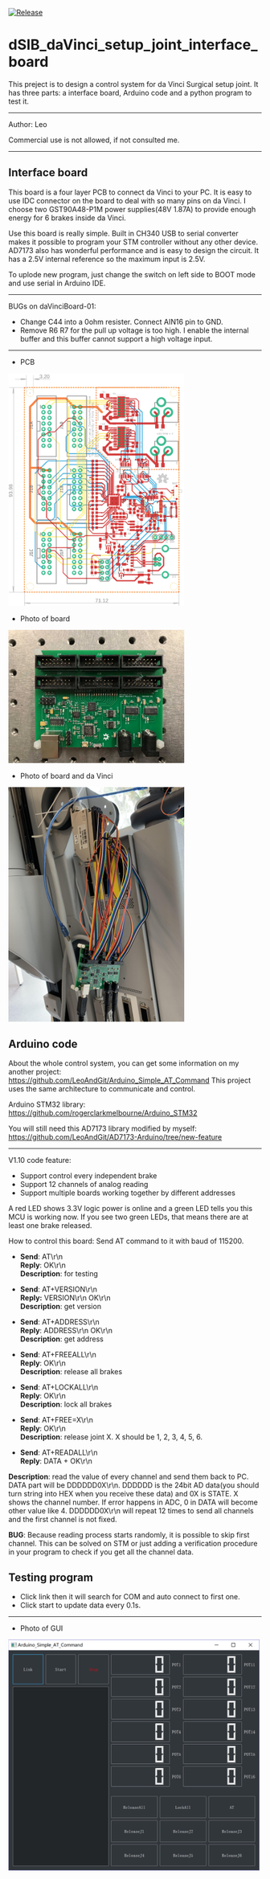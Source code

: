 [![Release](https://img.shields.io/badge/Release-Ver1.1.0-blue.svg)](https://github.com/LeoAndGit/dSIB_daVinci_setup_joint_interface_board/releases)

dSIB_daVinci_setup_joint_interface_board
===========================
This preject is to design a control system for da Vinci Surgical setup joint. It has three parts: a interface board, Arduino code and a python program to test it.

****
Author: Leo

Commercial use is not allowed, if not consulted me.
****

Interface board
---------------------------
This board is a four layer PCB to connect da Vinci to your PC. It is easy to use IDC connector on the board to deal with so many pins on da Vinci. I choose two GST90A48-P1M power supplies(48V 1.87A) to provide enough energy for 6 brakes inside da Vinci.

Use this board is really simple. Built in CH340 USB to serial converter makes it possible to program your STM controller without any other device. AD7173 also has wonderful performance and is easy to design the circuit. It has a 2.5V internal reference so the maximum input is 2.5V.

To uplode new program, just change the switch on left side to BOOT mode and use serial in Arduino IDE.

***************************

BUGs on daVinciBoard-01:
- Change C44 into a 0ohm resister. Connect AIN16 pin to GND.
- Remove R6 R7 for the pull up voltage is too high. I enable the internal buffer and this buffer cannot support a high voltage input.

***************************

- PCB 
<img src="/image/PCB.png" width="350px" />

- Photo of board
<img src="/image/board_img.jpg" width="350px" />

- Photo of board and da Vinci
<img src="/image/board_img2.jpg" width="350px" />

Arduino code
---------------------------
About the whole control system, you can get some information on my another project: https://github.com/LeoAndGit/Arduino_Simple_AT_Command This project uses the same architecture to communicate and control.

Arduino STM32 library: https://github.com/rogerclarkmelbourne/Arduino_STM32

You will still need this AD7173 library modified by myself: https://github.com/LeoAndGit/AD7173-Arduino/tree/new-feature

***************************

V1.10 code feature:
- Support control every independent brake
- Support 12 channels of analog reading
- Support multiple boards working together by different addresses

A red LED shows 3.3V logic power is online and a green LED tells you this MCU is working now. If you see two green LEDs, that means there are at least one brake released.

How to control this board: Send AT command to it with baud of 115200. 

- **Send**: AT\r\n  
  **Reply**: OK\r\n  
  **Description**: for testing  



 - **Send**: AT+VERSION\r\n  
   **Reply:** VERSION\r\n OK\r\n  
   **Description**: get version


 - **Send**: AT+ADDRESS\r\n  
   **Reply**: ADDRESS\r\n OK\r\n  
   **Description**: get address 



- **Send**: AT+FREEALL\r\n  
  **Reply**: OK\r\n  
  **Description**: release all brakes



- **Send**: AT+LOCKALL\r\n  
  **Reply**: OK\r\n  
  **Description**: lock all brakes



- **Send**: AT+FREE=X\r\n  
  **Reply**: OK\r\n  
  **Description**: release joint X. X should be 1, 2, 3, 4, 5, 6.



- **Send**: AT+READALL\r\n  
  **Reply**: DATA + OK\r\n  

**Description**: read the value of every channel and send them back to PC. DATA part will be DDDDDD0X\r\n. DDDDDD is the 24bit AD data(you should turn string into HEX when you receive these data) and 0X is STATE. X shows the channel number. If error happens in ADC, 0 in DATA will become other value like 4. DDDDDD0X\r\n will repeat 12 times to send all channels and the first channel is not fixed.

**BUG**: Because reading process starts randomly, it is possible to skip first channel. This can be solved on STM or just adding a verification procedure in your program to check if you get all the channel data.

Testing program
---------------------------
- Click link then it will search for COM and auto connect to first one.
- Click start to update data every 0.1s.

***************************

- Photo of GUI 
<img src="/image/GUI.png" width="500px" />

